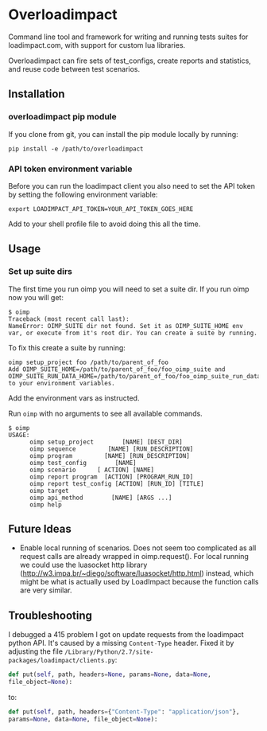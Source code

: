 # Overloadimpact

Command line tool and framework for writing and running tests suites for loadimpact.com, with support for custom lua libraries.

Overloadimpact can fire sets of test_configs, create reports and statistics, and reuse code between test scenarios.


## Installation

### overloadimpact pip module

If you clone from git, you can install the pip module locally by running:

```
pip install -e /path/to/overloadimpact
```

### API token environment variable

Before you can run the loadimpact client you also need to set the API token
by setting the following environment variable:

```
export LOADIMPACT_API_TOKEN=YOUR_API_TOKEN_GOES_HERE
```

Add to your shell profile file to avoid doing this all the time.


## Usage

### Set up suite dirs

The first time you run oimp you will need to set a suite dir. If you run oimp now you will get:

```
$ oimp
Traceback (most recent call last):
NameError: OIMP_SUITE dir not found. Set it as OIMP_SUITE_HOME env var, or execute from it's root dir. You can create a suite by running.
```

To fix this create a suite by running:

```
oimp setup_project foo /path/to/parent_of_foo
Add OIMP_SUITE_HOME=/path/to/parent_of_foo/foo_oimp_suite and OIMP_SUITE_RUN_DATA_HOME=/path/to/parent_of_foo/foo_oimp_suite_run_data to your environment variables.
```

Add the environment vars as instructed.

Run `oimp` with no arguments to see all available commands.

```
$ oimp
USAGE:
      oimp setup_project        [NAME] [DEST_DIR]
      oimp sequence         [NAME] [RUN_DESCRIPTION]
      oimp program         [NAME] [RUN_DESCRIPTION]
      oimp test_config        [NAME]
      oimp scenario      [ ACTION] [NAME]
      oimp report program  [ACTION] [PROGRAM_RUN_ID]
      oimp report test_config [ACTION] [RUN_ID] [TITLE]
      oimp target
      oimp api_method        [NAME] [ARGS ...]
      oimp help
```

## Future Ideas

* Enable local running of scenarios. Does not seem too complicated as all request calls are already wrapped in oimp.request(). For local running we could use the luasocket http library (<http://w3.impa.br/~diego/software/luasocket/http.html>) instead, which might be what is actually used by LoadImpact because the function calls are very similar.

## Troubleshooting

I debugged a 415 problem I got on update requests from the loadimpact python
API. It's caused by a missing `Content-Type` header. Fixed it by adjusting the
file `/Library/Python/2.7/site-packages/loadimpact/clients.py`:

```python
def put(self, path, headers=None, params=None, data=None,
file_object=None):
```

to:

```python
def put(self, path, headers={"Content-Type": "application/json"},
params=None, data=None, file_object=None):
```